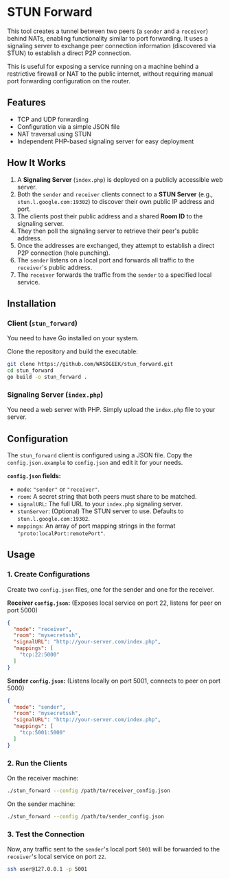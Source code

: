 # STUN Forward

This tool creates a tunnel between two peers (a `sender` and a `receiver`) behind NATs, enabling functionality similar to port forwarding. It uses a signaling server to exchange peer connection information (discovered via STUN) to establish a direct P2P connection.

This is useful for exposing a service running on a machine behind a restrictive firewall or NAT to the public internet, without requiring manual port forwarding configuration on the router.

## Features

-   TCP and UDP forwarding
-   Configuration via a simple JSON file
-   NAT traversal using STUN
-   Independent PHP-based signaling server for easy deployment

## How It Works

1.  A **Signaling Server** (`index.php`) is deployed on a publicly accessible web server.
2.  Both the `sender` and `receiver` clients connect to a **STUN Server** (e.g., `stun.l.google.com:19302`) to discover their own public IP address and port.
3.  The clients post their public address and a shared **Room ID** to the signaling server.
4.  They then poll the signaling server to retrieve their peer's public address.
5.  Once the addresses are exchanged, they attempt to establish a direct P2P connection (hole punching).
6.  The `sender` listens on a local port and forwards all traffic to the `receiver`'s public address.
7.  The `receiver` forwards the traffic from the `sender` to a specified local service.

## Installation

### Client (`stun_forward`)

You need to have Go installed on your system.

Clone the repository and build the executable:

```bash
git clone https://github.com/WASDGEEK/stun_forward.git
cd stun_forward
go build -o stun_forward .
```

### Signaling Server (`index.php`)

You need a web server with PHP. Simply upload the `index.php` file to your server.

## Configuration

The `stun_forward` client is configured using a JSON file. Copy the `config.json.example` to `config.json` and edit it for your needs.

**`config.json` fields:**

-   `mode`: `"sender"` or `"receiver"`.
-   `room`: A secret string that both peers must share to be matched.
-   `signalURL`: The full URL to your `index.php` signaling server.
-   `stunServer`: (Optional) The STUN server to use. Defaults to `stun.l.google.com:19302`.
-   `mappings`: An array of port mapping strings in the format `"proto:localPort:remotePort"`.

## Usage

### 1. Create Configurations

Create two `config.json` files, one for the sender and one for the receiver.

**Receiver `config.json`:**
(Exposes local service on port 22, listens for peer on port 5000)
```json
{
  "mode": "receiver",
  "room": "mysecretssh",
  "signalURL": "http://your-server.com/index.php",
  "mappings": [
    "tcp:22:5000"
  ]
}
```

**Sender `config.json`:**
(Listens locally on port 5001, connects to peer on port 5000)
```json
{
  "mode": "sender",
  "room": "mysecretssh",
  "signalURL": "http://your-server.com/index.php",
  "mappings": [
    "tcp:5001:5000"
  ]
}
```

### 2. Run the Clients

On the receiver machine:
```bash
./stun_forward --config /path/to/receiver_config.json
```

On the sender machine:
```bash
./stun_forward --config /path/to/sender_config.json
```

### 3. Test the Connection

Now, any traffic sent to the `sender`'s local port `5001` will be forwarded to the `receiver`'s local service on port `22`.

```bash
ssh user@127.0.0.1 -p 5001
```
